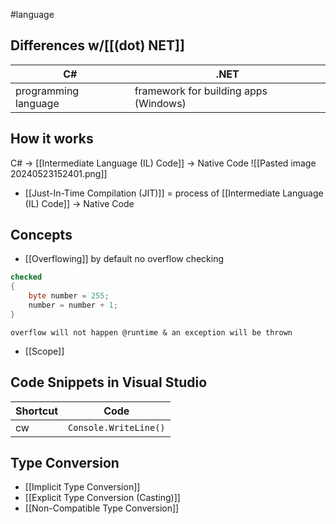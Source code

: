 #language 

## Differences w/[[(dot) NET]]
| **C#**               | **.NET**                              |
| -------------------- | ------------------------------------- |
| programming language | framework for building apps (Windows) |

## How it works 
C# $\rightarrow$ [[Intermediate Language (IL) Code]] $\rightarrow$ Native Code
![[Pasted image 20240523152401.png]]
- [[Just-In-Time Compilation (JIT)]] = process of [[Intermediate Language (IL) Code]] $\rightarrow$ Native Code

## Concepts
- [[Overflowing]] 
	by default no overflow checking

```C#
checked 
{
	byte number = 255; 
	number = number + 1;
}
```
	overflow will not happen @runtime & an exception will be thrown

- [[Scope]]

## Code Snippets in Visual Studio
| Shortcut | Code                  |
| -------- | --------------------- |
| cw       | `Console.WriteLine()` |

## Type Conversion
- [[Implicit Type Conversion]] 
- [[Explicit Type Conversion (Casting)]]
- [[Non-Compatible Type Conversion]] 